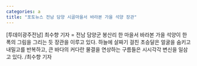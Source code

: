 ```yaml
---
categories: a
title: "포토뉴스 전남 담양 시골마을서 바라본 가을 석양 장관"
---
```

[투데이광주전남] 최수향 기자 = 전남 담양군 봉산리 한 마을서 바라본 가을 석양이 한폭의 그림을 그리는 듯 장관을 이루고 있다. 하늘에 살짜기 걸친 초승달은 얼굴을 숨키고 내밀고를 반복하고, 큰 바다의 커다란 물결을 연상하는 구름들은 시시각각 변신을 일삼고 있다. /최수향 기자